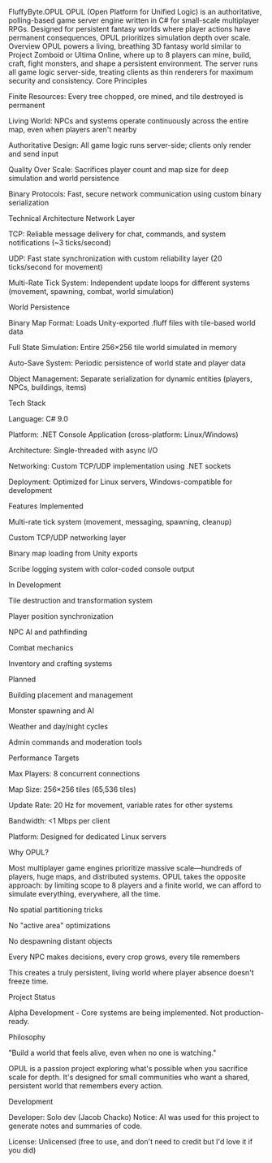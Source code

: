 FluffyByte.OPUL
OPUL (Open Platform for Unified Logic) is an authoritative, polling-based game server engine written in C# for small-scale multiplayer RPGs. Designed for persistent fantasy worlds where player actions have permanent consequences, OPUL prioritizes simulation depth over scale.
Overview
OPUL powers a living, breathing 3D fantasy world similar to Project Zomboid or Ultima Online, where up to 8 players can mine, build, craft, fight monsters, and shape a persistent environment. The server runs all game logic server-side, treating clients as thin renderers for maximum security and consistency.
Core Principles

Finite Resources: Every tree chopped, ore mined, and tile destroyed is permanent

Living World: NPCs and systems operate continuously across the entire map, even when players aren't nearby

Authoritative Design: All game logic runs server-side; clients only render and send input

Quality Over Scale: Sacrifices player count and map size for deep simulation and world persistence

Binary Protocols: Fast, secure network communication using custom binary serialization

Technical Architecture
Network Layer

TCP: Reliable message delivery for chat, commands, and system notifications (~3 ticks/second)

UDP: Fast state synchronization with custom reliability layer (20 ticks/second for movement)

Multi-Rate Tick System: Independent update loops for different systems (movement, spawning, combat, world simulation)

World Persistence

Binary Map Format: Loads Unity-exported .fluff files with tile-based world data

Full State Simulation: Entire 256×256 tile world simulated in memory

Auto-Save System: Periodic persistence of world state and player data

Object Management: Separate serialization for dynamic entities (players, NPCs, buildings, items)

Tech Stack

Language: C# 9.0

Platform: .NET Console Application (cross-platform: Linux/Windows)

Architecture: Single-threaded with async I/O

Networking: Custom TCP/UDP implementation using .NET sockets

Deployment: Optimized for Linux servers, Windows-compatible for development

Features
Implemented

Multi-rate tick system (movement, messaging, spawning, cleanup)

Custom TCP/UDP networking layer

Binary map loading from Unity exports

Scribe logging system with color-coded console output

In Development

Tile destruction and transformation system

Player position synchronization

NPC AI and pathfinding

Combat mechanics

Inventory and crafting systems

Planned

Building placement and management

Monster spawning and AI

Weather and day/night cycles

Admin commands and moderation tools

Performance Targets

Max Players: 8 concurrent connections

Map Size: 256×256 tiles (65,536 tiles)

Update Rate: 20 Hz for movement, variable rates for other systems

Bandwidth: <1 Mbps per client

Platform: Designed for dedicated Linux servers

Why OPUL?

Most multiplayer game engines prioritize massive scale—hundreds of players, huge maps, and distributed systems. OPUL takes the opposite approach: by limiting scope to 8 players and a finite world, we can afford to simulate everything, everywhere, all the time.

No spatial partitioning tricks

No "active area" optimizations

No despawning distant objects

Every NPC makes decisions, every crop grows, every tile remembers

This creates a truly persistent, living world where player absence doesn't freeze time.

Project Status

Alpha Development - Core systems are being implemented. Not production-ready.

Philosophy

"Build a world that feels alive, even when no one is watching."

OPUL is a passion project exploring what's possible when you sacrifice scale for depth. It's designed for small communities who want a shared, persistent world that remembers every action.

Development

Developer: Solo dev (Jacob Chacko)
Notice: AI was used for this project to generate notes and summaries of code.

License: Unlicensed (free to use, and don't need to credit but I'd love it if you did)
